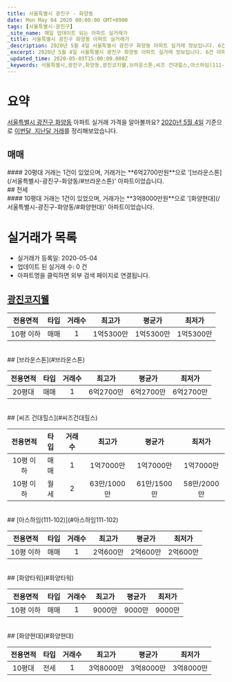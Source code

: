 ```yaml
---
title: 서울특별시 광진구 - 화양동
date: Mon May 04 2020 00:00:00 GMT+0900
tags: [서울특별시-광진구]
_site_name: 매일 업데이트 되는 아파트 실거래가
_title: 서울특별시 광진구 화양동 아파트 실거래가
_description: 2020년 5월 4일 서울특별시 광진구 화양동 아파트 실거래 정보입니다. 6건 아파트 정보가 있습니다.
_excerpt: 2020년 5월 4일 서울특별시 광진구 화양동 아파트 실거래 정보입니다. 6건 아파트 정보가 있습니다.
_updated_time: 2020-05-03T15:00:00.000Z
_keywords: 서울특별시,광진구,화양동,광진코지웰,브라운스톤,씨즈 건대힐스,아스하임(111-102),화양타워,화양현대
---
```





# 요약
<ins>서울특별시 광진구 화양동</ins> 아파트 실거래 가격을 알아볼까요? <ins>2020년 5월 4일</ins> 기준으로 <ins>이번달, 지난달 거래</ins>를 정리해보았습니다.

## 매매
<div class="container">
<div class="twelve columns" markdown="1">
#### 20평대
거래는 1건이 있었으며, 거래가는 **6억2700만원**으로 '[브라운스톤](/서울특별시-광진구-화양동/#브라운스톤)' 아파트이었습니다.
</div>
</div>
## 전세
<div class="container">
<div class="twelve columns" markdown="1">
#### 10평대
거래는 1건이 있었으며, 거래가는 **3억8000만원**으로 '[화양현대](/서울특별시-광진구-화양동/#화양현대)' 아파트이었습니다.
</div>
</div>



# 실거래가 목록
- 실거래가 등록일: 2020-05-04
- 업데이트 된 실거래 수: 0 건
- 아파트명을 클릭하면 외부 검색 페이지로 연결됩니다.

## [광진코지웰](#광진코지웰)

|전용면적|타입|거래수|최고가|평균가|최저가|
|:---:|:---:|:---:|:---:|:---:|:---:|
|10평 이하|<span class="deal-type-1">매매</span>|1|1억5300만|1억5300만|1억5300만|

<br/>
## [브라운스톤](#브라운스톤)

|전용면적|타입|거래수|최고가|평균가|최저가|
|:---:|:---:|:---:|:---:|:---:|:---:|
|20평대|<span class="deal-type-1">매매</span>|1|6억2700만|6억2700만|6억2700만|

<br/>
## [씨즈 건대힐스](#씨즈건대힐스)

|전용면적|타입|거래수|최고가|평균가|최저가|
|:---:|:---:|:---:|:---:|:---:|:---:|
|10평 이하|<span class="deal-type-1">매매</span>|1|1억7000만|1억7000만|1억7000만|
|10평 이하|<span class="deal-type-3">월세</span>|2|63만/1000만|61만/1500만|58만/2000만|

<br/>
## [아스하임(111-102)](#아스하임111-102)

|전용면적|타입|거래수|최고가|평균가|최저가|
|:---:|:---:|:---:|:---:|:---:|:---:|
|10평 이하|<span class="deal-type-1">매매</span>|1|2억600만|2억600만|2억600만|

<br/>
## [화양타워](#화양타워)

|전용면적|타입|거래수|최고가|평균가|최저가|
|:---:|:---:|:---:|:---:|:---:|:---:|
|10평 이하|<span class="deal-type-1">매매</span>|1|9000만|9000만|9000만|

<br/>
## [화양현대](#화양현대)

|전용면적|타입|거래수|최고가|평균가|최저가|
|:---:|:---:|:---:|:---:|:---:|:---:|
|10평대|<span class="deal-type-2">전세</span>|1|3억8000만|3억8000만|3억8000만|

<br/>




